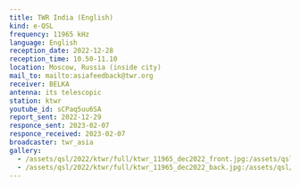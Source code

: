 ```yaml
---
title: TWR India (English)
kind: e-QSL
frequency: 11965 kHz
language: English
reception_date: 2022-12-28
reception_time: 10.50-11.10
location: Moscow, Russia (inside city)
mail_to: mailto:asiafeedback@twr.org
receiver: BELKA
antenna: its telescopic
station: ktwr
youtube_id: sCPaq5uu6SA
report_sent: 2022-12-29
responce_sent: 2023-02-07
responce_received: 2023-02-07
broadcaster: twr_asia
gallery:
  - /assets/qsl/2022/ktwr/full/ktwr_11965_dec2022_front.jpg:/assets/qsl/2022/ktwr/small/ktwr_11965_dec2022_front.jpg
  - /assets/qsl/2022/ktwr/full/ktwr_11965_dec2022_back.jpg:/assets/qsl/2022/ktwr/small/ktwr_11965_dec2022_back.jpg
---
```

